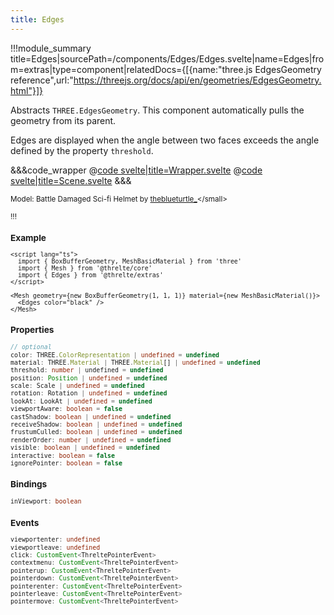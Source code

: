 ```yaml
---
title: Edges
---
```


<script lang="ts">
import Wrapper from '$examples/edges/Wrapper.svelte'
</script>

!!!module_summary title=Edges|sourcePath=/components/Edges/Edges.svelte|name=Edges|from=extras|type=component|relatedDocs={[{name:"three.js EdgesGeometry reference",url:"https://threejs.org/docs/api/en/geometries/EdgesGeometry.html"}]}

Abstracts `THREE.EdgesGeometry`. This component automatically pulls the geometry from its parent.

Edges are displayed when the angle between two faces exceeds the angle defined by the property `threshold`.

<ExampleWrapper>
  <Wrapper />
</ExampleWrapper>

&&&code_wrapper
@[code svelte|title=Wrapper.svelte](../../examples/edges/Wrapper.svelte)
@[code svelte|title=Scene.svelte](../../examples/edges/Scene.svelte)
&&&

<small>Model: Battle Damaged Sci-fi Helmet by [theblueturtle\_](https://sketchfab.com/theblueturtle_)</small>

!!!

### Example

```svelte
<script lang="ts">
  import { BoxBufferGeometry, MeshBasicMaterial } from 'three'
  import { Mesh } from '@threlte/core'
  import { Edges } from '@threlte/extras'
</script>

<Mesh geometry={new BoxBufferGeometry(1, 1, 1)} material={new MeshBasicMaterial()}>
  <Edges color="black" />
</Mesh>
```

### Properties

```ts
// optional
color: THREE.ColorRepresentation | undefined = undefined
material: THREE.Material | THREE.Material[] | undefined = undefined
threshold: number | undefined = undefined
position: Position | undefined = undefined
scale: Scale | undefined = undefined
rotation: Rotation | undefined = undefined
lookAt: LookAt | undefined = undefined
viewportAware: boolean = false
castShadow: boolean | undefined = undefined
receiveShadow: boolean | undefined = undefined
frustumCulled: boolean | undefined = undefined
renderOrder: number | undefined = undefined
visible: boolean | undefined = undefined
interactive: boolean = false
ignorePointer: boolean = false
```

### Bindings

```ts
inViewport: boolean
```

### Events

```ts
viewportenter: undefined
viewportleave: undefined
click: CustomEvent<ThreltePointerEvent>
contextmenu: CustomEvent<ThreltePointerEvent>
pointerup: CustomEvent<ThreltePointerEvent>
pointerdown: CustomEvent<ThreltePointerEvent>
pointerenter: CustomEvent<ThreltePointerEvent>
pointerleave: CustomEvent<ThreltePointerEvent>
pointermove: CustomEvent<ThreltePointerEvent>
```
